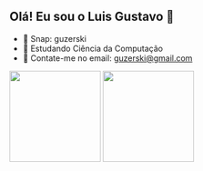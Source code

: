 ## Olá! Eu sou o Luis Gustavo 👋

- 👻 Snap: guzerski
- 📖 Estudando Ciência da Computação
- 📩 Contate-me no email: guzerski@gmail.com

<div>
  <a ref="https:github.com/guzerski">
  <img width="*46%*src="link"><img height ="160em" src="https://github-readme-stats.vercel.app/api?username=guzerski&show_icons=true&theme=dark&include_all_commits=true&count_private=true"/>
  <img width="*46%*src="link"><img height ="160em" src="https://github-readme-stats.vercel.app/api/top-langs/?username=guzerski&layout=compact&langs=16&theme=dark"/>
</div>
